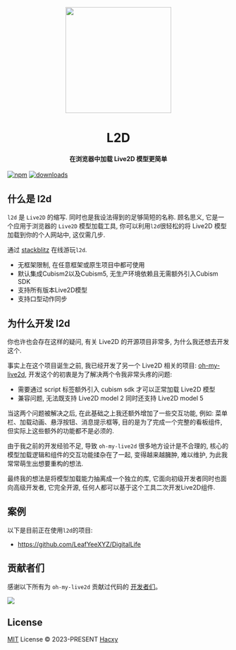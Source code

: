 <p align="center">
  <img width="240"  src="https://hacxy-1259720482.cos.ap-hongkong.myqcloud.com/images/logo.svg"/>
</p>
<h1 align="center">L2D</h1>
<h4 align="center">在浏览器中加载 Live2D 模型更简单</h4>

[![npm](https://img.shields.io/npm/v/l2d?color=FFB6C1&labelColor=1b1b1f&label=npm)](https://www.npmjs.com/package/l2d)
[![downloads](https://img.shields.io/npm/dm/l2d?color=FFB6C1&labelColor=1b1b1f&label=downloads)](https://www.npmjs.com/package/l2d)

## 什么是 l2d

`l2d` 是 `Live2D` 的缩写. 同时也是我设法得到的足够简短的名称.
顾名思义, 它是一个应用于浏览器的 `Live2D` 模型加载工具, 你可以利用`l2d`很轻松的将 Live2D 模型加载到你的个人网站中, 这仅需几步.

通过 [stackblitz](https://stackblitz.com/edit/vitejs-vite-dye9t3?file=src%2Fmain.ts) 在线游玩`l2d`.

- 无框架限制, 在任意框架或原生项目中都可使用
- 默认集成Cubism2以及Cubism5, 无生产环境依赖且无需额外引入Cubism SDK
- 支持所有版本Live2D模型
- 支持口型动作同步

## 为什么开发 l2d

你也许也会存在这样的疑问, 有关 Live2D 的开源项目非常多, 为什么我还想去开发这个.

事实上在这个项目诞生之前, 我已经开发了另一个 Live2D 相关的项目: [oh-my-live2d](https://oml2d.hacxy.cn), 开发这个的初衷是为了解决两个令我非常头疼的问题:

- 需要通过 script 标签额外引入 cubism sdk 才可以正常加载 Live2D 模型
- 兼容问题, 无法既支持 Live2D model 2 同时还支持 Live2D model 5

当这两个问题被解决之后, 在此基础之上我还额外增加了一些交互功能, 例如: 菜单栏、加载动画、悬浮按钮、消息提示框等, 目的是为了完成一个完整的看板组件, 但实际上这些额外的功能都不是必须的.

由于我之前的开发经验不足, 导致 `oh-my-live2d` 很多地方设计是不合理的, 核心的模型加载逻辑和组件的交互功能揉杂在了一起, 变得越来越臃肿, 难以维护, 为此我常常萌生出想要重构的想法.

最终我的想法是将模型加载能力抽离成一个独立的库, 它面向初级开发者同时也面向高级开发者, 它完全开源, 任何人都可以基于这个工具二次开发Live2D组件.

## 案例

以下是目前正在使用`l2d`的项目:

- https://github.com/LeafYeeXYZ/DigitalLife

## 贡献者们

感谢以下所有为 `oh-my-live2d` 贡献过代码的 [开发者们](https://github.com/hacxy/l2d/graphs/contributors)。

<a href="https://github.com/hacxy/l2d/graphs/contributors">
  <img src="https://contrib.rocks/image?repo=hacxy/l2d" />
</a>

## License

[MIT](./LICENSE) License &copy; 2023-PRESENT [Hacxy](https://github.com/hacxy)
